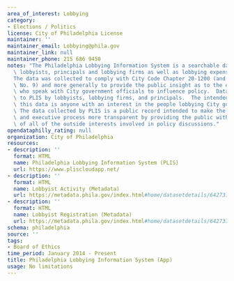 ```yaml
---
area_of_interest: Lobbying
category:
- Elections / Politics
license: City of Philadelphia License
maintainer: ''
maintainer_email: Lobbying@phila.gov
maintainer_link: null
maintainer_phone: 215 686 9450
notes: "The Philadelphia Lobbying Information System is a searchable database of registered\
  \ lobbyists, principals and lobbying firms as well as lobbying expenses\r\n\r\n\
  The data was collected to comply with City Code Chapter 20-1200 (and Board Regulation\
  \ No. 9) and more generally to provide the public insight as to the outside interests\
  \ who speak with City government officials to influence policy.  Data was submitted\
  \ to PLIS by lobbyists, lobbying firms, and principals.  The intended audience for\
  \ this data is anyone with an interest in the people lobbying City government. \
  \ The data collected by PLIS is a public record intended to make the legislative\
  \ and executive process more transparent by providing the public with a clear picture\
  \ of all of the outside interests involved in policy discussions."
opendataphilly_rating: null
organization: City of Philadelphia
resources:
- description: ''
  format: HTML
  name: Philadelphia Lobbying Information System (PLIS)
  url: https://www.pliscloudapp.net/
- description: ''
  format: HTML
  name: Lobbyist Activity (Metadata)
  url: https://metadata.phila.gov/index.html#home/datasetdetails/6427317e31ff2f0028344858/representationdetails/5571b1b7e4fb1d91393c2145/  
- description: ''
  format: HTML
  name: Lobbyist Registration (Metadata)
  url: https://metadata.phila.gov/index.html#home/datasetdetails/6427317e31ff2f0028344858/representationdetails/5571b1b7e4fb1d91393c2146/
schema: philadelphia
source: ''
tags:
- Board of Ethics
time_period: January 2014 - Present
title: Philadelphia Lobbying Information System (App)
usage: No limitations
---
```

